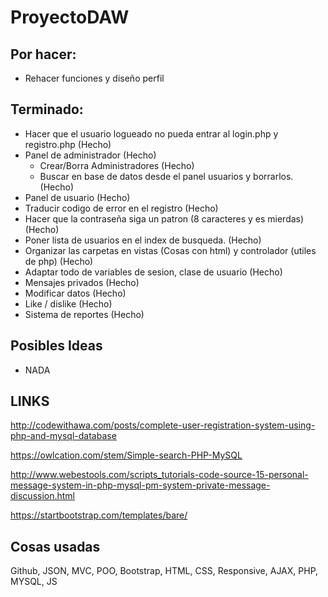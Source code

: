# ProyectoDAW

## Por hacer:
- Rehacer funciones y diseño perfil


## Terminado:
- Hacer que el usuario logueado no pueda entrar al login.php y registro.php (Hecho)
- Panel de administrador (Hecho)
  - Crear/Borra Administradores (Hecho)
  - Buscar en base de datos desde el panel usuarios y borrarlos. (Hecho)
- Panel de usuario (Hecho)
- Traducir codigo de error en el registro (Hecho)
- Hacer que la contraseña siga un patron (8 caracteres y es mierdas) (Hecho)
- Poner lista de usuarios en el index de busqueda. (Hecho)
- Organizar las carpetas en vistas (Cosas con html) y controlador (utiles de php) (Hecho)
- Adaptar todo de variables de sesion, clase de usuario (Hecho)
- Mensajes privados (Hecho)
- Modificar datos (Hecho)
- Like / dislike (Hecho)
- Sistema de reportes (Hecho)


## Posibles Ideas 
- NADA


## LINKS
http://codewithawa.com/posts/complete-user-registration-system-using-php-and-mysql-database

https://owlcation.com/stem/Simple-search-PHP-MySQL

http://www.webestools.com/scripts_tutorials-code-source-15-personal-message-system-in-php-mysql-pm-system-private-message-discussion.html

https://startbootstrap.com/templates/bare/

## Cosas usadas
Github, JSON, MVC, POO, Bootstrap, HTML, CSS, Responsive, AJAX, PHP, MYSQL, JS